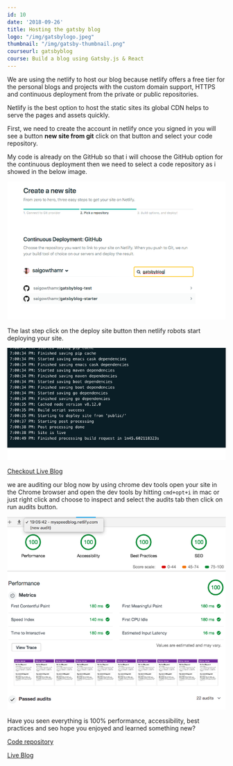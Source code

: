 ```yaml
---
id: 10
date: '2018-09-26'
title: Hosting the gatsby blog
logo: "/img/gatsbylogo.jpeg"
thumbnail: "/img/gatsby-thumbnail.png"
courseurl: gatsbyblog
course: Build a blog using Gatsby.js & React
---
```


We are using the netlify to host our blog because netlify offers a free tier for the personal blogs and projects with the custom domain support, HTTPS and continuous deployment from the private or public repositories.

Netlify is the best option to host the static sites its global CDN helps to serve the pages and assets quickly.


First, we need to create the account in netlify once you signed in you will see a button **new site from git** click on that button and select your code repository.

My code is already on the GitHub so that i will choose the GitHub option for the continuous deployment then we need to select a code repository as i showed in the below image.

![gatsbystarter](gatsbystarter.png)

The last step click on the deploy site button then netlify robots start deploying your site.

![netlifyrobots](netlifyrobots.png)


[Checkout Live Blog](https://myspeedblog.netlify.com/)



 we are auditing our blog now by using chrome dev tools open your site in the Chrome browser and open the dev tools by hitting `cmd+opt+i`  in mac or just right click and choose to inspect and select the audits tab then click on run audits button.

![audtinggatsbysite](audtinggatsbysite.png)

Have you seen everything is 100% performance, accessibility, best practices and seo hope you enjoyed and learned something new?

[Code repository](https://github.com/saigowthamr/gatsbyblog-starter)

[Live Blog](https://myspeedblog.netlify.com/)